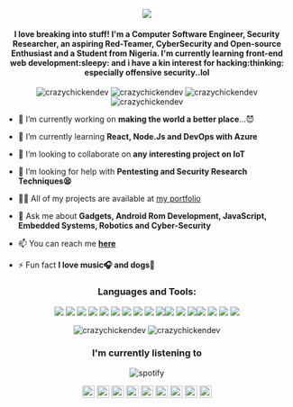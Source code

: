 <p align="center"> <img src="https://github.com/CrazyChickenDev/CrazyChickenDev/blob/master/assets/CrazyChickenDev (3).gif" /> </p>
<h4 align="center">I love breaking into stuff! I'm a Computer Software Engineer, Security Researcher, an aspiring Red-Teamer, CyberSecurity and Open-source Enthusiast and a Student from Nigeria. I'm currently learning front-end web development:sleepy: and i have a kin interest for hacking:thinking: especially offensive security..lol</h4>
<p align="center"> <img src="https://komarev.com/ghpvc/?username=crazychickendev&logoColor=white&color=ffc200" alt="crazychickendev" /> <img
src="https://img.shields.io/github/followers/crazychickendev?style=social" alt="crazychickendev" /> <img
src="https://img.shields.io/github/last-commit/crazychickendev/CrazyChickenDev" alt="crazychickendev" /> <img
src="https://img.shields.io/twitter/follow/crazychickendev?label=Follow%20me&style=social" alt="crazychickendev" /> </p>

- 🔭 I’m currently working on **making the world a better
  place**...:smiling_imp:

- 🌱 I’m currently learning **React, Node.Js and DevOps with Azure**

- 👯 I’m looking to collaborate on **any interesting project on IoT**

- 🤔 I’m looking for help with **Pentesting and Security Research
  Techniques:tired_face:**

- 👨‍💻 All of my projects are available at [my portfolio](https://nwaobidaniel.me)

- 💬 Ask me about **Gadgets, Android Rom Development, JavaScript, Embedded
  Systems, Robotics and Cyber-Security**

- 📫 You can reach me **[here](mailto:dannychukz15@gmail.com)**

- ⚡ Fun fact **I love music:headphones: and dogs:dog:**

<h3 align="center">Languages and Tools:</h3>
<p align="center"> <img src="https://img.shields.io/badge/OS-Linux-informational?style=flat&logo=linux&logoColor=white&color=ffc200"/> <img src="https://img.shields.io/badge/Framework-bootstrap-informational?style=flat&logo=bootstrap&logoColor=white&color=ffc200"/> <img src="https://img.shields.io/badge/Language-C-informational?style=flat&logo=C&logoColor=white&color=ffc200"/> <img
src="https://img.shields.io/badge/Language-C++-informational?style=flat&logo=c++&logoColor=white&color=ffc200"/> <img
src="https://img.shields.io/badge/Code-HTML-informational?style=flat&logo=html&logoColor=white&color=ffc200"/> <img
src="https://img.shields.io/badge/Code-CSS-informational?style=flat&logo=css&logoColor=white&color=ffc200"/> <img
src="https://img.shields.io/badge/Code-React-informational?style=flat&logo=react&logoColor=white&color=ffc200"/> <img
src="https://img.shields.io/badge/Language-JavaScript-informational?style=flat&logo=javascript&logoColor=white&color=ffc200"/> <img
src="https://img.shields.io/badge/Code-NodeJS-informational?style=flat&logo=nodejs&logoColor=white&color=ffc200"/> <img
src="https://img.shields.io/badge/Code-GatsbyJS-informational?style=flat&logo=gatsbyjs&logoColor=white&color=ffc200"/><img src="https://img.shields.io/badge/Language-Python-informational?style=flat&logo=python&logoColor=white&color=ffc200"/> <img
src="https://img.shields.io/badge/Language-PHP-informational?style=flat&logo=php&logoColor=white&color=ffc200"/> <img
src="https://img.shields.io/badge/Database-MySQL-informational?style=flat&logo=mysql&logoColor=white&color=ffc200"/><img
src="https://img.shields.io/badge/Shell-Bash-informational?style=flat&logo=gnu-bash&logoColor=white&color=ffc200"/> <img
src="https://img.shields.io/badge/OS-Android-informational?style=flat&logo=android&logoColor=white&color=ffc200"/> <img
src="https://img.shields.io/badge/Editor-VSCode-informational?style=flat&logo=vscode&logoColor=white&color=ffc200"/> <img
src="https://img.shields.io/badge/VersionControl-Git-informational?style=flat&logo=git&logoColor=white&color=ffc200"/>
</p>
<!--START_SECTION:waka-->
<!--END_SECTION:waka-->
<p align="center" height='130px'> <img src="https://github-readme-stats.vercel.app/api?username=crazychickendev&show_icons=true&hide_title=true&include_all_commits=true&line_height=21&bg_color=0,FFC200,FFD479,FFE8BE,F8F2E4&count_private=true&theme=graywhite" alt="crazychickendev"/> <img src="https://github-readme-stats.vercel.app/api/top-langs/?username=crazychickendev&layout=compact&show_icons=true&bg_color=0,FFE8BE,FFD479,FFC200&theme=graywhite&hide_title=true" alt="crazychickendev"/> </p>
<h3 align="center">I'm currently listening to</h3>
<p align="center"> <img src="https://spotify-github-profile.vercel.app/api/view?uid=n0rm1kq3erv1julqyq7evfmgi&cover_image=true" alt="spotify"/></p>

<p align="center">
<a href="https://codepen.io/crazychickendev" target="blank"><img align="center" src="https://cdn.jsdelivr.net/npm/simple-icons@3.0.1/icons/codepen.svg" alt="crazychickendev" height="22" width="22" /></a>
<a href="https://wa.me/2348022273025" target="blank"><img align="center" src="https://cdn.jsdelivr.net/npm/simple-icons@v3/icons/whatsapp.svg" alt="crazychickendev" height="22" width="22" /></a>
<a href="https://dev.to/crazychickendev" target="blank"><img align="center" src="https://cdn.jsdelivr.net/npm/simple-icons@3.0.1/icons/dev-dot-to.svg" alt="crazychickendev" height="22" width="22" /></a>
<a href="https://twitter.com/crazychickendev" target="blank"><img align="center" src="https://cdn.jsdelivr.net/npm/simple-icons@3.0.1/icons/twitter.svg" alt="crazychickendev" height="22" width="22" /></a>
<a href="https://linkedin.com/in/nwaobi-daniel" target="blank"><img align="center" src="https://cdn.jsdelivr.net/npm/simple-icons@3.0.1/icons/linkedin.svg" alt="nwaobi-daniel" height="22" width="22" /></a>
<a href="https://stackoverflow.com/users/nwaobi-daniel" target="blank"><img align="center" src="https://cdn.jsdelivr.net/npm/simple-icons@3.0.1/icons/stackoverflow.svg" alt="nwaobi-daniel" height="22" width="22" /></a>
<a href="https://www.reddit.com/user/dannychukz15/" target="blank"><img align="center" src="https://cdn.jsdelivr.net/npm/simple-icons@v3/icons/reddit.svg" alt="nwaobi-daniel" height="22" width="22" /></a>
<a href="https://t.me/CrazyChickenDev" target="blank"><img align="center" src="https://cdn.jsdelivr.net/npm/simple-icons@v3/icons/telegram.svg" alt="crazychickendev" height="22" width="22" /></a>
<a href="https://instagram.com/crazychickendev" target="blank"><img align="center" src="https://cdn.jsdelivr.net/npm/simple-icons@3.0.1/icons/instagram.svg" alt="crazychickendev" height="22" width="22" /></a>
</p>
